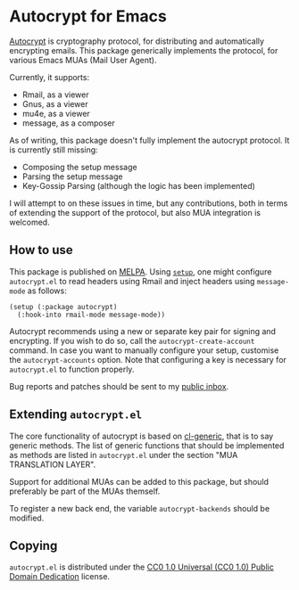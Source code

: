 Autocrypt for Emacs
===================

[Autocrypt][autocrypt] is cryptography protocol, for distributing and
automatically encrypting emails. This package generically implements
the protocol, for various Emacs MUAs (Mail User Agent).

Currently, it supports:

- Rmail, as a viewer
- Gnus, as a viewer
- mu4e, as a viewer
- message, as a composer

As of writing, this package doesn't fully implement the autocrypt
protocol. It is currently still missing:

- Composing the setup message
- Parsing the setup message
- Key-Gossip Parsing (although the logic has been implemented)

I will attempt to on these issues in time, but any contributions, both
in terms of extending the support of the protocol, but also MUA
integration is welcomed.

How to use
----------

This package is published on [MELPA]. Using [`setup`][setup], one
might configure `autocrypt.el` to read headers using Rmail and inject
headers using `message-mode` as follows:

~~~elisp
(setup (:package autocrypt)
  (:hook-into rmail-mode message-mode))
~~~

Autocrypt recommends using a new or separate key pair for signing and
encrypting. If you wish to do so, call the `autocrypt-create-account`
command. In case you want to manually configure your setup, customise
the `autocrypt-accounts` option. Note that configuring a key is
necessary for `autocrypt.el` to function properly.

Bug reports and patches should be sent to my [public inbox].

Extending `autocrypt.el`
------------------------

The core functionality of autocrypt is based on [cl-generic], that is
to say generic methods. The list of generic functions that should be
implemented as methods are listed in `autocrypt.el` under the section
"MUA TRANSLATION LAYER".

Support for additional MUAs can be added to this package, but should
preferably be part of the MUAs themself.

To register a new back end, the variable `autocrypt-backends` should
be modified.

Copying
-------

`autocrypt.el` is distributed under the [CC0 1.0 Universal (CC0 1.0)
Public Domain Dedication][cc0] license.

[autocrypt]: https://autocrypt.org/
[public inbox]: https://lists.sr.ht/~zge/public-inbox
[MELPA]: https://melpa.org/#/autocrypt
[setup]: http://elpa.gnu.org/packages/setup.html
[cl-generic]: http://elpa.gnu.org/packages/cl-generic.html
[cc0]: https://creativecommons.org/publicdomain/zero/1.0/deed
